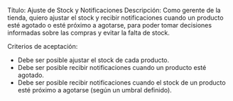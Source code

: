 Título: Ajuste de Stock y Notificaciones
Descripción: Como gerente de la tienda, quiero ajustar el stock y recibir notificaciones cuando un producto esté agotado o esté próximo a agotarse, para poder tomar decisiones informadas sobre las compras y evitar la falta de stock.

Criterios de aceptación:

* Debe ser posible ajustar el stock de cada producto.
* Debe ser posible recibir notificaciones cuando un producto esté agotado.
* Debe ser posible recibir notificaciones cuando el stock de un producto esté próximo a agotarse (según un umbral definido).
